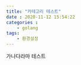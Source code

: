 ```yaml
---
title: "카테고리 테스트"
date : 2020-11-12 15:54:22
categories : 
    - golang
tags:
    - 환경설정
---
```

가나다라마
테스트
